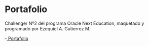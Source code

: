 # Portafolio

Challenger Nº2 del programa Oracle Next Education, maquetado y programado por Ezequiel A. Gutierrez M.

-[ Portafolio ](https://aegm01.github.io/challenger-oracle-next-education-2)
